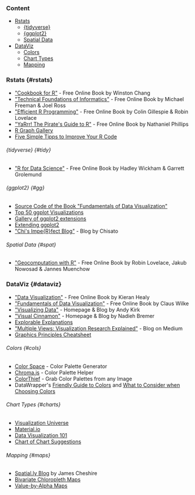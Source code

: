 ### Content

* [Rstats](#rstats)
  + [{tidyverse}](#tidy)
  + [{ggplot2}](#gg)
  + [Spatial Data](#spat)
* [DataViz](#dataviz)
  + [Colors](#cols)
  + [Chart Types](#charts)
  + [Mapping](#maps)


### Rstats {#rstats}

* ["Cookbook for R"](http://www.cookbook-r.com/) - Free Online Book by Winston Chang
* ["Technical Foundations of Informatics"](https://info201.github.io/) - Free Online Book by Michael Freeman & Joel Ross
* ["Efficient R Programming"](https://bookdown.org/csgillespie/efficientR/) - Free Online Book by Colin Gillespie & Robin Lovelace
* ["YaRrr! The Pirate's Guide to R"](https://bookdown.org/ndphillips/YaRrr/) - Free Online Book by Nathaniel Phillips
* [R Graph Gallery](https://www.r-graph-gallery.com/)
* [Five Simple Tipps to Improve Your R Code](https://drsimonj.svbtle.com/five-simple-tricks-to-improve-your-r-code)

###### {tidyverse} {#tidy}

* ["R for Data Science"](https://r4ds.had.co.nz/) - Free Online Book by Hadley Wickham & Garrett Grolemund

###### {ggplot2} {#gg}

* [Source Code of the Book "Fundamentals of Data Visualization"](https://github.com/clauswilke/dataviz)
* [Top 50 ggplot Visualizations](http://r-statistics.co/Top50-Ggplot2-Visualizations-MasterList-R-Code.html)
* [Gallery of ggplot2 extensions](http://www.ggplot2-exts.org/gallery/)
* [Extending ggplot2](https://cran.r-project.org/web/packages/ggplot2/vignettes/extending-ggplot2.html)
* ["Chi's Impe{R}fect Blog"](https://chichacha.netlify.com/) - Blog by Chisato

###### Spatial Data {#spat}

* ["Geocomputation with R"](https://geocompr.robinlovelace.net/index.html) - Free Online Book by Robin Lovelace, Jakub Nowosad & Jannes Muenchow


### DataViz {#dataviz}

* ["Data Visualization"](http://socviz.co/) - Free Online Book by Kieran Healy  
* ["Fundamentals of Data Visualization"](https://serialmentor.com/dataviz/) - Free Online Book by Claus Wilke
* ["Visualizing Data"](http://www.visualisingdata.com/) - Homepage & Blog by Andy Kirk
* ["Visual Cinnamon"](https://www.visualcinnamon.com/) - Homepage & Blog by Nadieh Bremer
* [Explorable Explanations](https://explorabl.es/)
* ["Multiple Views: Visualization Research Explained"](https://medium.com/multiple-views-visualization-research-explained) - Blog on Medium
* [Graphics Principles Cheatsheet](https://graphicsprinciples.github.io/)

###### Colors {#cols}

* [Color Space](https://mycolor.space/) - Color Palette Generator
* [Chroma.js](https://gka.github.io/palettes/#/9|s|00429d,96ffea,ffffe0|ffffe0,ff005e,93003a|1|1) - Color Palette Helper
* [ColorThief](https://lokeshdhakar.com/projects/color-thief/) - Grab Color Palettes from any Image
* DataWrapper's [Friendly Guide to Colors](https://blog.datawrapper.de/colorguide/) and [What to Consider when Choosing Colors](https://blog.datawrapper.de/colors/)

###### Chart Types {#charts}

* [Visualization Universe](http://visualizationuniverse.com/charts/?sortBy=volume&sortDir=desc)
* [Material.io](https://material.io/design/communication/data-visualization.html)
* [Data Visualization 101](https://blog.hubspot.com/marketing/types-of-graphs-for-data-visualization)
* [Chart of Chart Suggestions](https://extremepresentation.typepad.com/files/choosing-a-good-chart-09.pdf)

###### Mapping {#maps}

* [Spatial.ly Blog](http://spatial.ly/) by James Cheshire
* [Bivariate Chloropleth Maps](http://www.joshuastevens.net/cartography/make-a-bivariate-choropleth-map/)
* [Value-by-Alpha Maps](http://andywoodruff.com/blog/value-by-alpha-maps/)
